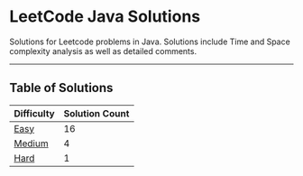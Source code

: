 # LeetCode Java Solutions

Solutions for Leetcode problems in Java. Solutions include Time and Space complexity analysis as well as detailed
comments.

---

## Table of Solutions

| Difficulty                  | Solution Count |
|-----------------------------|----------------|
| [Easy](/Easy/README.md)     | 16             |
| [Medium](/Medium/README.md) | 4              |
| [Hard](/Hard/README.md)     | 1              |
